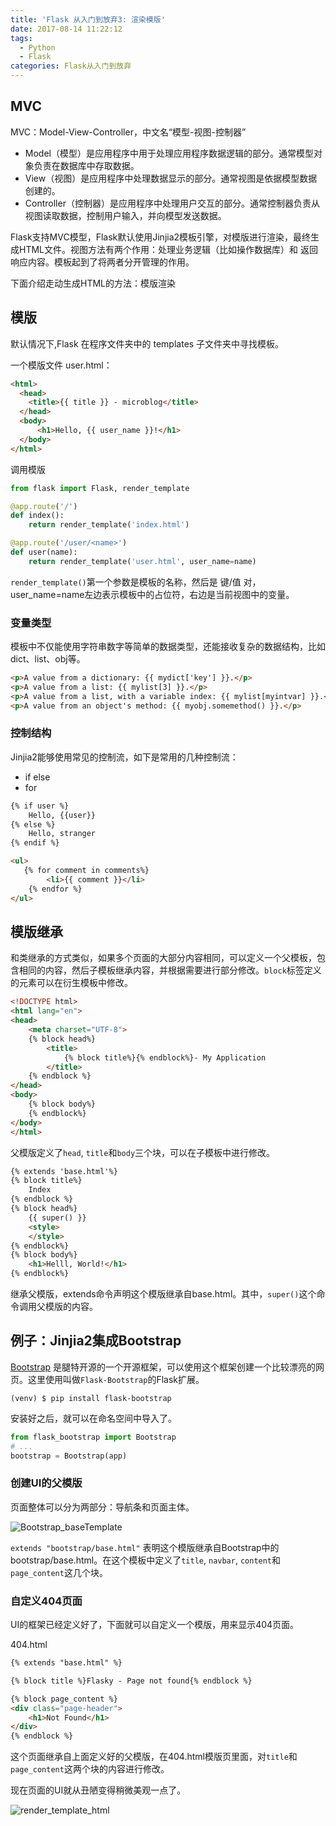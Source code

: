 ```yaml
---
title: 'Flask 从入门到放弃3: 渲染模版'
date: 2017-08-14 11:22:12
tags:
  - Python
  - Flask
categories: Flask从入门到放弃
---
```



## MVC

MVC：Model-View-Controller，中文名“模型-视图-控制器”

- Model（模型）是应用程序中用于处理应用程序数据逻辑的部分。通常模型对象负责在数据库中存取数据。
- View（视图）是应用程序中处理数据显示的部分。通常视图是依据模型数据创建的。
- Controller（控制器）是应用程序中处理用户交互的部分。通常控制器负责从视图读取数据，控制用户输入，并向模型发送数据。

Flask支持MVC模型，Flask默认使用Jinjia2模板引擎，对模版进行渲染，最终生成HTML文件。视图方法有两个作用：处理业务逻辑（比如操作数据库）和 返回响应内容。模板起到了将两者分开管理的作用。


下面介绍走动生成HTML的方法：模版渲染

<!-- more -->

## 模版

默认情况下,Flask 在程序文件夹中的 templates 子文件夹中寻找模板。

一个模版文件 user.html：

``` HTML
<html>
  <head>
    <title>{{ title }} - microblog</title>
  </head>
  <body>
      <h1>Hello, {{ user_name }}!</h1>
  </body>
</html>
```

调用模版

``` python
from flask import Flask, render_template

@app.route('/')
def index():
    return render_template('index.html')

@app.route('/user/<name>')
def user(name):
    return render_template('user.html', user_name=name)
```

`render_template()`第一个参数是模板的名称，然后是 键/值 对，user_name=name左边表示模板中的占位符，右边是当前视图中的变量。

### 变量类型

模板中不仅能使用字符串数字等简单的数据类型，还能接收复杂的数据结构，比如dict、list、obj等。

``` HTML
<p>A value from a dictionary: {{ mydict['key'] }}.</p>
<p>A value from a list: {{ mylist[3] }}.</p>
<p>A value from a list, with a variable index: {{ mylist[myintvar] }}.</p>
<p>A value from an object's method: {{ myobj.somemethod() }}.</p>
```

### 控制结构

Jinjia2能够使用常见的控制流，如下是常用的几种控制流：

- if else
- for

``` html
{% if user %}
    Hello, {{user}}
{% else %}
    Hello, stranger
{% endif %}
```

``` html
<ul>
   {% for comment in comments%}
        <li>{{ comment }}</li>
    {% endfor %}
</ul>
```

## 模版继承

和类继承的方式类似，如果多个页面的大部分内容相同，可以定义一个父模板，包含相同的内容，然后子模板继承内容，并根据需要进行部分修改。`block`标签定义的元素可以在衍生模板中修改。


``` html
<!DOCTYPE html>
<html lang="en">
<head>
    <meta charset="UTF-8">
    {% block head%}
        <title>
            {% block title%}{% endblock%}- My Application
        </title>
    {% endblock %}
</head>
<body>
    {% block body%}
    {% endblock%}
</body>
</html>
```

父模版定义了`head`, `title`和`body`三个块，可以在子模板中进行修改。


``` html
{% extends 'base.html'%}
{% block title%}
    Index
{% endblock %}
{% block head%}
    {{ super() }}
    <style>
    </style>
{% endblock%}
{% block body%}
    <h1>Helll, World!</h1>
{% endblock%}
```

继承父模版，extends命令声明这个模版继承自base.html。其中，`super()`这个命令调用父模版的内容。

## 例子：Jinjia2集成Bootstrap

[Bootstrap](http://getbootstrap.com/) 是腿特开源的一个开源框架，可以使用这个框架创建一个比较漂亮的网页。这里使用叫做`Flask-Bootstrap`的Flask扩展。

``` shell
(venv) $ pip install flask-bootstrap
```

安装好之后，就可以在命名空间中导入了。

``` python
from flask_bootstrap import Bootstrap
# ...
bootstrap = Bootstrap(app)
```

### 创建UI的父模版

页面整体可以分为两部分：导航条和页面主体。

![Bootstrap_baseTemplate](http://7xkfga.com1.z0.glb.clouddn.com/bootstrap_fartherTemplate.png)

`extends "bootstrap/base.html"` 表明这个模版继承自Bootstrap中的bootstrap/base.html。在这个模板中定义了`title`, `navbar`, `content`和`page_content`这几个块。

### 自定义404页面

UI的框架已经定义好了，下面就可以自定义一个模版，用来显示404页面。

404.html

``` html
{% extends "base.html" %}

{% block title %}Flasky - Page not found{% endblock %}

{% block page_content %}
<div class="page-header">
    <h1>Not Found</h1>
</div>
{% endblock %}
```

这个页面继承自上面定义好的父模版，在404.html模版页里面，对`title`和`page_content`这两个块的内容进行修改。

现在页面的UI就从丑陋变得稍微美观一点了。

![render_template_html](http://7xkfga.com1.z0.glb.clouddn.com/render_template_result.png)
